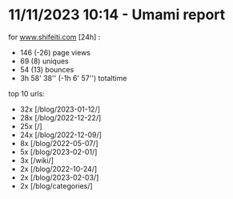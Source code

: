 # 11/11/2023 10:14 - Umami report
for www.shifeiti.com [24h] :

 - 146 (-26) page views
 - 69 (8) uniques
 - 54 (13) bounces
 - 3h 58' 38'' (-1h 6' 57'') totaltime


top 10 urls:
 - 32x [/blog/2023-01-12/]
 - 28x [/blog/2022-12-22/]
 - 25x [/]
 - 24x [/blog/2022-12-09/]
 - 8x [/blog/2022-05-07/]
 - 5x [/blog/2023-02-01/]
 - 3x [/wiki/]
 - 2x [/blog/2022-10-24/]
 - 2x [/blog/2023-02-03/]
 - 2x [/blog/categories/]



